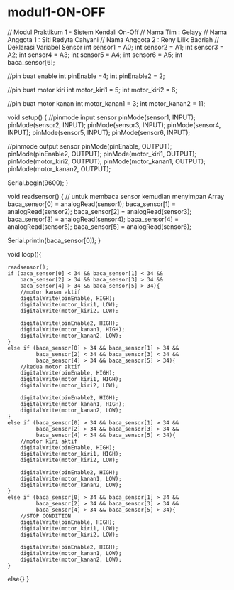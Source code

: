 # modul1-ON-OFF
// Modul Praktikum 1 - Sistem Kendali On-Off
// Nama Tim : Gelayy
// Nama Anggota 1 : Siti Redyta Cahyani
// Nama Anggota 2 : Reny Lilik Badriah
// Deklarasi Variabel Sensor
int sensor1 = A0;
int sensor2 = A1;
int sensor3 = A2;
int sensor4 = A3;
int sensor5 = A4;
int sensor6 = A5;
int baca_sensor[6];

//pin buat enable
int pinEnable =4;
int pinEnable2 = 2;

//pin buat motor kiri
int motor_kiri1 = 5;
int motor_kiri2 = 6;

//pin buat motor kanan
int motor_kanan1 = 3;
int motor_kanan2 = 11;

void setup()
{
  //pinmode input sensor
  pinMode(sensor1, INPUT);
  pinMode(sensor2, INPUT);
  pinMode(sensor3, INPUT);
  pinMode(sensor4, INPUT);
  pinMode(sensor5, INPUT);
  pinMode(sensor6, INPUT);
   
  //pinmode output sensor
  pinMode(pinEnable, OUTPUT);
  pinMode(pinEnable2, OUTPUT);
  pinMode(motor_kiri1, OUTPUT);
  pinMode(motor_kiri2, OUTPUT);
  pinMode(motor_kanan1, OUTPUT);
  pinMode(motor_kanan2, OUTPUT);
  
  Serial.begin(9600);
}

void readsensor() { // untuk membaca sensor kemudian menyimpan Array
  baca_sensor[0] = analogRead(sensor1);
  baca_sensor[1] = analogRead(sensor2);
  baca_sensor[2] = analogRead(sensor3);
  baca_sensor[3] = analogRead(sensor4);
  baca_sensor[4] = analogRead(sensor5);
  baca_sensor[5] = analogRead(sensor6);
  
  Serial.println(baca_sensor[0]);
}

void loop(){
    
    readsensor();
    if (baca_sensor[0] < 34 && baca_sensor[1] < 34 && 
        baca_sensor[2] > 34 && baca_sensor[3] > 34 && 
        baca_sensor[4] > 34 && baca_sensor[5] > 34){
        //motor kanan aktif
      	digitalWrite(pinEnable, HIGH);
        digitalWrite(motor_kiri1, LOW);
        digitalWrite(motor_kiri2, LOW);
        
        digitalWrite(pinEnable2, HIGH);
        digitalWrite(motor_kanan1, HIGH);
        digitalWrite(motor_kanan2, LOW);
    }
    else if (baca_sensor[0] > 34 && baca_sensor[1] > 34 && 
             baca_sensor[2] < 34 && baca_sensor[3] < 34 && 
             baca_sensor[4] > 34 && baca_sensor[5] > 34){
      	//kedua motor aktif
        digitalWrite(pinEnable, HIGH);
        digitalWrite(motor_kiri1, HIGH);
        digitalWrite(motor_kiri2, LOW);
        
        digitalWrite(pinEnable2, HIGH);
        digitalWrite(motor_kanan1, HIGH);
        digitalWrite(motor_kanan2, LOW);
    }
    else if (baca_sensor[0] > 34 && baca_sensor[1] > 34 && 
             baca_sensor[2] > 34 && baca_sensor[3] > 34 && 
             baca_sensor[4] < 34 && baca_sensor[5] < 34){
      	//motor kiri aktif
        digitalWrite(pinEnable, HIGH);
        digitalWrite(motor_kiri1, HIGH);
        digitalWrite(motor_kiri2, LOW);
        
        digitalWrite(pinEnable2, HIGH);
        digitalWrite(motor_kanan1, LOW);
        digitalWrite(motor_kanan2, LOW);
    }
    else if (baca_sensor[0] > 34 && baca_sensor[1] > 34 && 
             baca_sensor[2] > 34 && baca_sensor[3] > 34 && 
             baca_sensor[4] > 34 && baca_sensor[5] > 34){
      	//STOP CONDITION
        digitalWrite(pinEnable, HIGH);
        digitalWrite(motor_kiri1, LOW);
        digitalWrite(motor_kiri2, LOW);
        
        digitalWrite(pinEnable2, HIGH);
        digitalWrite(motor_kanan1, LOW);
        digitalWrite(motor_kanan2, LOW);
    }
  else{}
}
